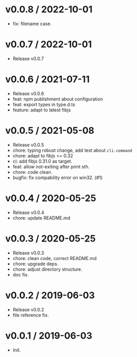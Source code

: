 
v0.0.8 / 2022-10-01
==================

  * fix: filename case.

v0.0.7 / 2022-10-01
===================

  * Release v0.0.7

v0.0.6 / 2021-07-11
===================

  * Release v0.0.6
  * feat: npm publishment about configuration
  * feat: export types in type.d.ts
  * feature: adapt to latest fibjs

v0.0.5 / 2021-05-08
===================

  * Release v0.0.5
  * chore: typing robust change, add test about `cli.command`
  * chore: adapt to fibjs >= 0.32
  * ci: add fibjs 0.31.0 as target.
  * feat: allow not-exiting after print sth.
  * chore: code clean.
  * bugfix: fix compability error on win32. (#1)

v0.0.4 / 2020-05-25
===================

  * Release v0.0.4
  * chore: update README.md

v0.0.3 / 2020-05-25
===================

  * Release v0.0.3
  * chore: clean code, correct README.md
  * chore: upgrade deps.
  * chore: adjust directory structure.
  * doc fix.

v0.0.2 / 2019-06-03
===================

  * Release v0.0.2
  * file reference fix.

v0.0.1 / 2019-06-03
===================

  * Init.
